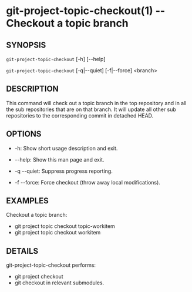 git-project-topic-checkout(1) -- Checkout a topic branch
========================================================

## SYNOPSIS

`git-project-topic-checkout` [-h] [--help]

`git-project-topic-checkout` [-q|--quiet] [-f|--force] &lt;branch&gt;

## DESCRIPTION

This command will check out a topic branch in the top repository and
in all the sub repositories that are on that branch. It will update
all other sub repositories to the corresponding commit in detached
HEAD.

## OPTIONS

  * -h:
    Show short usage description and exit.

  * --help:
    Show this man page and exit.

  * -q --quiet:
    Suppress progress reporting.

  * -f --force:
    Force checkout (throw away local modifications).

## EXAMPLES

Checkout a topic branch:

  * git project topic checkout topic-workitem
  * git project topic checkout workitem

## DETAILS

git-project-topic-checkout performs:

  * git project checkout
  * git checkout in relevant submodules.
